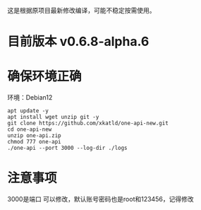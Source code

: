 这是根据原项目最新修改编译，可能不稳定按需使用。
# 目前版本 v0.6.8-alpha.6
# 确保环境正确
环境：Debian12
```shell
apt update -y
apt install wget unzip git -y
git clone https://github.com/xkatld/one-api-new.git
cd one-api-new
unzip one-api.zip
chmod 777 one-api
./one-api --port 3000 --log-dir ./logs
```
# 注意事项
3000是端口 可以修改，默认账号密码也是root和123456，记得修改
